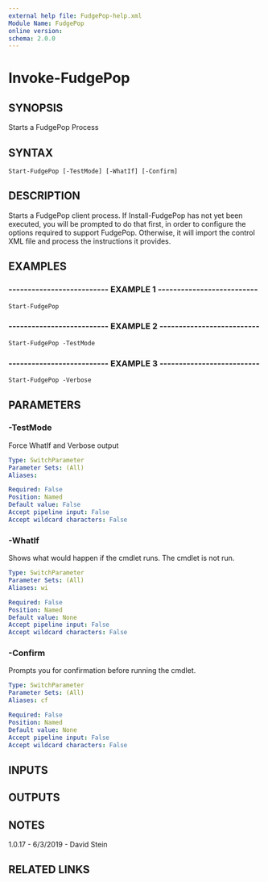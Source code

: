 ```yaml
---
external help file: FudgePop-help.xml
Module Name: FudgePop
online version:
schema: 2.0.0
---
```


# Invoke-FudgePop

## SYNOPSIS
Starts a FudgePop Process

## SYNTAX

```
Start-FudgePop [-TestMode] [-WhatIf] [-Confirm]
```

## DESCRIPTION
Starts a FudgePop client process.
If Install-FudgePop has not yet been
executed, you will be prompted to do that first, in order to configure the
options required to support FudgePop.
Otherwise, it will import the control
XML file and process the instructions it provides.

## EXAMPLES

### -------------------------- EXAMPLE 1 --------------------------
```
Start-FudgePop
```

### -------------------------- EXAMPLE 2 --------------------------
```
Start-FudgePop -TestMode
```

### -------------------------- EXAMPLE 3 --------------------------
```
Start-FudgePop -Verbose
```

## PARAMETERS

### -TestMode
Force WhatIf and Verbose output

```yaml
Type: SwitchParameter
Parameter Sets: (All)
Aliases:

Required: False
Position: Named
Default value: False
Accept pipeline input: False
Accept wildcard characters: False
```

### -WhatIf
Shows what would happen if the cmdlet runs.
The cmdlet is not run.

```yaml
Type: SwitchParameter
Parameter Sets: (All)
Aliases: wi

Required: False
Position: Named
Default value: None
Accept pipeline input: False
Accept wildcard characters: False
```

### -Confirm
Prompts you for confirmation before running the cmdlet.

```yaml
Type: SwitchParameter
Parameter Sets: (All)
Aliases: cf

Required: False
Position: Named
Default value: None
Accept pipeline input: False
Accept wildcard characters: False
```

## INPUTS

## OUTPUTS

## NOTES
1.0.17 - 6/3/2019 - David Stein

## RELATED LINKS
